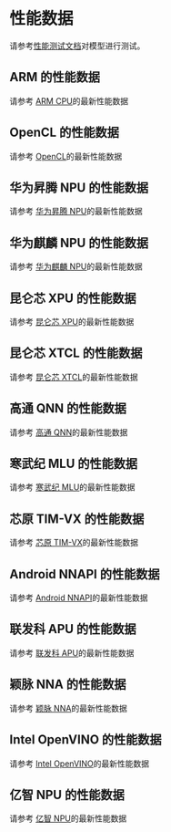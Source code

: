 # 性能数据

请参考[性能测试文档](benchmark_tools)对模型进行测试。

## ARM 的性能数据
请参考 [ARM CPU](../demo_guides/arm_cpu)的最新性能数据

## OpenCL 的性能数据
请参考 [OpenCL](../demo_guides/opencl)的最新性能数据

## 华为昇腾 NPU 的性能数据
请参考 [华为昇腾 NPU](../demo_guides/huawei_ascend_npu)的最新性能数据

## 华为麒麟 NPU 的性能数据
请参考 [华为麒麟 NPU](../demo_guides/huawei_kirin_npu)的最新性能数据

## 昆仑芯 XPU 的性能数据
请参考 [昆仑芯 XPU](../demo_guides/kunlunxin_xpu)的最新性能数据

## 昆仑芯 XTCL 的性能数据
请参考 [昆仑芯 XTCL](../demo_guides/kunlunxin_xtcl)的最新性能数据

## 高通 QNN 的性能数据
请参考 [高通 QNN](../demo_guides/qualcomm_qnn)的最新性能数据

## 寒武纪 MLU 的性能数据
请参考 [寒武纪 MLU](../demo_guides/cambricon_mlu)的最新性能数据

## 芯原 TIM-VX 的性能数据
请参考 [芯原 TIM-VX](../demo_guides/verisilicon_timvx)的最新性能数据

## Android NNAPI 的性能数据
请参考 [Android NNAPI](../demo_guides/android_nnapi)的最新性能数据

## 联发科 APU 的性能数据
请参考 [联发科 APU](../demo_guides/mediatek_apu)的最新性能数据

## 颖脉 NNA 的性能数据
请参考 [颖脉 NNA](../demo_guides/imagination_nna)的最新性能数据

## Intel OpenVINO 的性能数据
请参考 [Intel OpenVINO](../demo_guides/intel_openvino)的最新性能数据

## 亿智 NPU 的性能数据
请参考 [亿智 NPU](../demo_guides/eeasytech_npu)的最新性能数据
